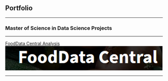 ## Portfolio

---

### Master of Science in Data Science Projects

<!---Hide using this

[Project 1 Title](/sample_page)
<img src="images/dummy_thumbnail.jpg?raw=true"/>

---
[Project 2 Title](/pdf/sample_presentation.pdf)
#<img src="images/dummy_thumbnail.jpg?raw=true"/>

-->

---
[FoodData Central Analysis](https://github.com/stacysandy/Data-Science-Practicum-I)
<img src="Images/FDClogo.PNG?raw=true"/>

---

<!---

# ### Category Name 2

- [FoodData Central Analysis](https://github.com/stacysandy/Data-Science-Practicum-I)
#- [Project 2 Title](http://example.com/)
#- [Project 3 Title](http://example.com/)
#- [Project 4 Title](http://example.com/)
#- [Project 5 Title](http://example.com/)

---


-->
